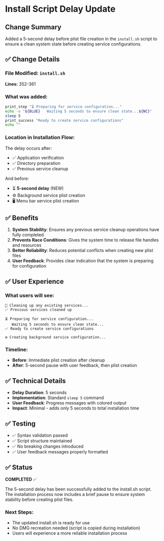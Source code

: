 # Install Script Delay Update

## Change Summary

Added a 5-second delay before plist file creation in the `install.sh` script to ensure a clean system state before creating service configurations.

## ✅ **Change Details**

### **File Modified:** `install.sh`
**Lines:** 352-361

### **What was added:**
```bash
print_step "⏳ Preparing for service configuration..."
echo -e "${BLUE}   Waiting 5 seconds to ensure clean state...${NC}"
sleep 5
print_success "Ready to create service configurations"
echo ""
```

### **Location in Installation Flow:**
The delay occurs after:
- ✅ Application verification
- ✅ Directory preparation  
- ✅ Previous service cleanup

And before:
- ⏳ **5-second delay** (NEW)
- ⚙️ Background service plist creation
- 🖥️ Menu bar service plist creation

## ✅ **Benefits**

1. **System Stability**: Ensures any previous service cleanup operations have fully completed
2. **Prevents Race Conditions**: Gives the system time to release file handles and resources
3. **Better Reliability**: Reduces potential conflicts when creating new plist files
4. **User Feedback**: Provides clear indication that the system is preparing for configuration

## ✅ **User Experience**

### **What users will see:**
```
🧹 Cleaning up any existing services...
✅ Previous services cleaned up

⏳ Preparing for service configuration...
   Waiting 5 seconds to ensure clean state...
✅ Ready to create service configurations

⚙️ Creating background service configuration...
```

### **Timeline:**
- **Before**: Immediate plist creation after cleanup
- **After**: 5-second pause with user feedback, then plist creation

## ✅ **Technical Details**

- **Delay Duration**: 5 seconds
- **Implementation**: Standard `sleep 5` command
- **User Feedback**: Progress messages with colored output
- **Impact**: Minimal - adds only 5 seconds to total installation time

## ✅ **Testing**

- ✅ Syntax validation passed
- ✅ Script structure maintained
- ✅ No breaking changes introduced
- ✅ User feedback messages properly formatted

## ✅ **Status**

**COMPLETED** ✅

The 5-second delay has been successfully added to the install.sh script. The installation process now includes a brief pause to ensure system stability before creating plist files.

### **Next Steps:**
- The updated install.sh is ready for use
- No DMG recreation needed (script is copied during installation)
- Users will experience a more reliable installation process
